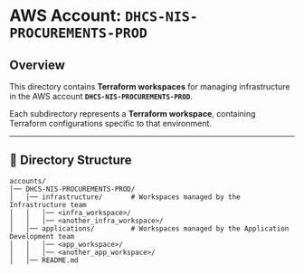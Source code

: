 # AWS Account: `DHCS-NIS-PROCUREMENTS-PROD`

## Overview
This directory contains **Terraform workspaces** for managing infrastructure in the AWS account **`DHCS-NIS-PROCUREMENTS-PROD`**.

Each subdirectory represents a **Terraform workspace**, containing Terraform configurations specific to that environment.

---

## 📂 Directory Structure

```
accounts/
│── DHCS-NIS-PROCUREMENTS-PROD/
│   │── infrastructure/       # Workspaces managed by the Infrastructure team
│   │   │── <infra_workspace>/
│   │   │── <another_infra_workspace>/
│   │── applications/         # Workspaces managed by the Application Development team
│   │   │── <app_workspace>/
│   │   │── <another_app_workspace>/
│   │── README.md